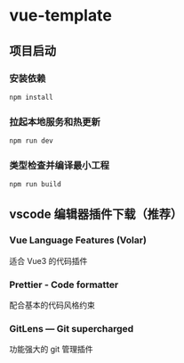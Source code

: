 # vue-template

## 项目启动

### 安装依赖

```sh
npm install
```

### 拉起本地服务和热更新

```sh
npm run dev
```

### 类型检查并编译最小工程

```sh
npm run build
```

## vscode 编辑器插件下载（推荐）

### Vue Language Features (Volar)

适合 Vue3 的代码插件

### Prettier - Code formatter

配合基本的代码风格约束

### GitLens — Git supercharged

功能强大的 git 管理插件

